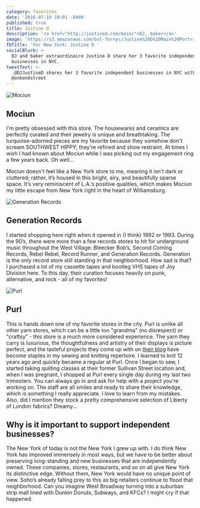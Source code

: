 ```yaml
---
category: favorites
date: '2016-07-19 18:01 -0400'
published: true
title: Justine D
description: '<a href="http://justined.com/main/">DJ, baker</a>'
image: 'https://s3.amazonaws.com/bst-fornyc/Justine%20D%20Main%20Portrait.jpg'
fbTitle: 'For New York: Justine D '
socialBlurb: >-
  DJ and baker extraordinaire Justine D share her 3 favorite independent
  businesses in NYC.
tweetText: >-
  .@DJJustineD shares her 3 favorite independent businesses in NYC with
  @onbondstreet
---
```

![Mociun](https://s3.amazonaws.com/bst-fornyc/Justine%20D%20Mociun.jpg)
## Mociun
I'm pretty obsessed with this store. The housewares and ceramics are perfectly curated and their jewelry is unique and breathtaking. The turquoise-adorned pieces are my favorite because they somehow don't scream SOUTHWEST HIPPY; they're refined and show restraint. At times I wish I had known about Mociun while I was picking out my engagement ring a few years back. Oh well…

Mociun doesn't feel like a New York store to me, meaning it isn't dark or cluttered; rather, it’s housed in this bright, airy, and beautifully sparse space. It’s very reminiscent of L.A.’s positive qualities, which makes Mociun my little escape from New York right in the heart of Williamsburg.

![Generation Records](https://s3.amazonaws.com/bst-fornyc/Justine%20D%20Generation%20Records.jpg)
## Generation Records
I started shopping here right when it opened in (I think) 1992 or 1993. During the 90’s, there were more than a few records stores to hit for underground music throughout the West Village: Bleecker Bob’s, Second Coming Records, Rebel Rebel, Record Runner, and Generation Records. Generation is the only record store still standing in that neighborhood. How sad is that? I purchased a lot of my cassette tapes and bootleg VHS tapes of Joy Division here. To this day, their curation focuses heavily on punk, alternative, and rock - all of my favorites!

![Purl](https://s3.amazonaws.com/bst-fornyc/Justine%20D%20Purl.jpg)
## Purl
This is hands down one of my favorite stores in the city. Purl is unlike all other yarn stores, which can be a little too "grandma" (no disrespect) or "craftsy” - this store is a much more considered experience. The yarn they carry is luxurious, the thoughtfulness and artistry of their displays is picture perfect, and the tasteful projects they come up with on [their blog](www.purlsoho.com) have become staples in my sewing and knitting repertoire.
I learned to knit 12 years ago and quickly became a regular at Purl. Once I began to sew, I started taking quilting classes at their former Sullivan Street location and, when I was pregnant, I shopped at Purl every single day during my last two trimesters. You can always go in and ask for help with a project you're working on. The staff are all smiles and ready to share their knowledge, which is something I really appreciate. I love to learn from my mistakes. Also, did I mention they stock a pretty comprehensive selection of Liberty of London fabrics? Dreamy...

## Why is it important to support independent businesses?
The New York of today is not the New York I grew up with. I do think New York has improved immensely in most ways, but we have to be better about preserving long-standing and new businesses that are independently owned. These companies, stores, restaurants, and so on all give New York its distinctive edge. Without them, New York would have no unique point of view. Soho’s already falling prey to this as big retailers continue to flood that neighborhood. Can you imagine West Broadway turning into a suburban strip mall lined with Dunkin Donuts, Subways, and KFCs? I might cry if that happened.
